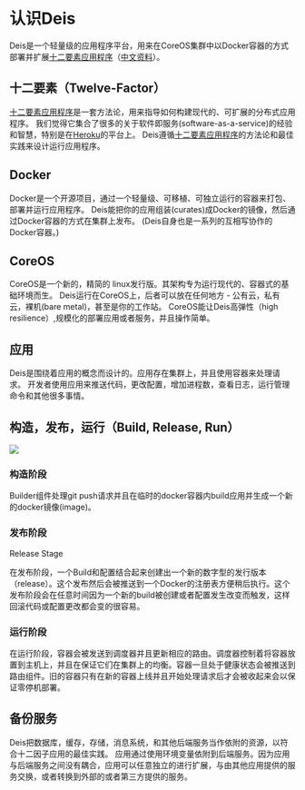 认识Deis
=======

Deis是一个轻量级的应用程序平台，用来在CoreOS集群中以Docker容器的方式部署并扩展[十二要素应用程序](http://docs.deis.io/en/latest/understanding_deis/concepts/#concepts-twelve-factor)（[中文资料](https://gist.github.com/harmy/3437177)）。

十二要素（Twelve-Factor）
----------------------

[十二要素应用程序](http://12factor.net/)是一套方法论，用来指导如何构建现代的、可扩展的分布式应用程序。
我们觉得它集合了很多的关于软件即服务(software-as-a-service)的经验和智慧，特别是在[Heroku](https://www.heroku.com/)的平台上。
Deis遵循[十二要素应用程序](http://12factor.net/)的方法论和最佳实践来设计运行应用程序。

Docker
------

Docker是一个开源项目，通过一个轻量级、可移植、可独立运行的容器来打包、部署并运行应用程序。
Deis能把你的应用组装(curates)成Docker的镜像，然后通过Docker容器的方式在集群上发布。
(Deis自身也是一系列的互相写协作的Docker容器。)

CoreOS
------

CoreOS是一个新的，精简的 linux发行版。其架构专为运行现代的、容器式的基础环境而生。
Deis运行在CoreOS上，后者可以放在任何地方 - 公有云，私有云，裸机(bare metal)，甚至是你的工作站。
CoreOS能让Deis高弹性（high resilience）,规模化的部署应用或者服务，并且操作简单。

应用
---

Deis是围绕着应用的概念而设计的。应用存在集群上，并且使用容器来处理请求。
开发者使用应用来推送代码，更改配置，增加进程数，查看日志，运行管理命令和其他很多事情。

构造，发布，运行（Build, Release, Run）
-----------------------------------

![](http://docs.deis.io/en/latest/_images/DeisGitPushWorkflow.png)

### 构造阶段

Builder组件处理git push请求并且在临时的docker容器内build应用并生成一个新的docker镜像(image)。

### 发布阶段

Release Stage

在发布阶段，一个Build和配置结合起来创建出一个新的数字型的发行版本（release）。这个发布然后会被推送到一个Docker的注册表方便稍后执行。这个发布阶段会在任意时间因为一个新的build被创建或者配置发生改变而触发，这样回滚代码或配置更改都会变的很容易。

### 运行阶段

在运行阶段，容器会被发送到调度器并且更新相应的路由。调度器控制着将容器放置到主机上，并且在保证它们在集群上的均衡。容器一旦处于健康状态会被推送到路由组件。旧的容器只有在新的容器上线并且开始处理请求后才会被收起来会以保证零停机部署。


备份服务
-------

Deis把数据库，缓存，存储，消息系统，和其他后端服务当作依附的资源，以符合十二因子应用的最佳实践。
应用通过使用环境变量依附到后端服务。因为应用与后端服务之间没有耦合，应用可以任意独立的进行扩展，与由其他应用提供的服务交换，或者转换到外部的或者第三方提供的服务。
